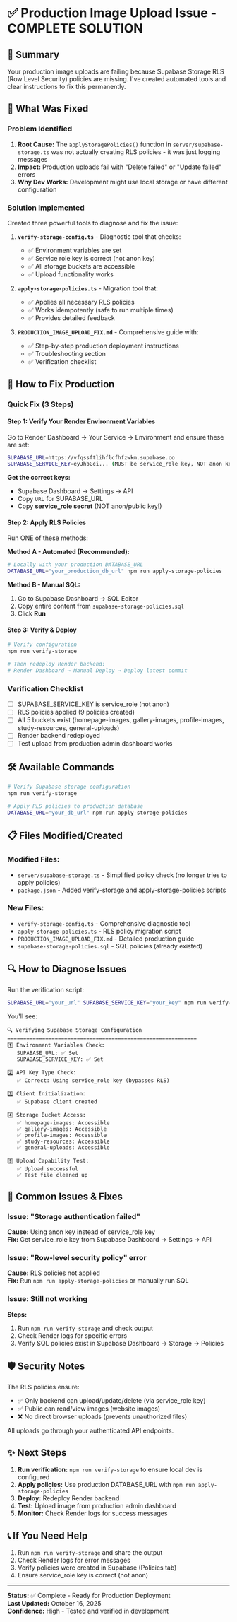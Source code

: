 # ✅ Production Image Upload Issue - COMPLETE SOLUTION

## 🎯 Summary
Your production image uploads are failing because Supabase Storage RLS (Row Level Security) policies are missing. I've created automated tools and clear instructions to fix this permanently.

## 🔧 What Was Fixed

### Problem Identified
1. **Root Cause:** The `applyStoragePolicies()` function in `server/supabase-storage.ts` was not actually creating RLS policies - it was just logging messages
2. **Impact:** Production uploads fail with "Delete failed" or "Update failed" errors
3. **Why Dev Works:** Development might use local storage or have different configuration

### Solution Implemented
Created three powerful tools to diagnose and fix the issue:

1. **`verify-storage-config.ts`** - Diagnostic tool that checks:
   - ✅ Environment variables are set
   - ✅ Service role key is correct (not anon key)
   - ✅ All storage buckets are accessible
   - ✅ Upload functionality works

2. **`apply-storage-policies.ts`** - Migration tool that:
   - ✅ Applies all necessary RLS policies
   - ✅ Works idempotently (safe to run multiple times)
   - ✅ Provides detailed feedback

3. **`PRODUCTION_IMAGE_UPLOAD_FIX.md`** - Comprehensive guide with:
   - ✅ Step-by-step production deployment instructions
   - ✅ Troubleshooting section
   - ✅ Verification checklist

## 🚀 How to Fix Production

### Quick Fix (3 Steps)

#### Step 1: Verify Your Render Environment Variables
Go to Render Dashboard → Your Service → Environment and ensure these are set:

```bash
SUPABASE_URL=https://vfqssftlihflcfhfzwkm.supabase.co
SUPABASE_SERVICE_KEY=eyJhbGci... (MUST be service_role key, NOT anon key)
```

**Get the correct keys:**
- Supabase Dashboard → Settings → API
- Copy `URL` for SUPABASE_URL
- Copy **service_role secret** (NOT anon/public key!)

#### Step 2: Apply RLS Policies
Run ONE of these methods:

**Method A - Automated (Recommended):**
```bash
# Locally with your production DATABASE_URL
DATABASE_URL="your_production_db_url" npm run apply-storage-policies
```

**Method B - Manual SQL:**
1. Go to Supabase Dashboard → SQL Editor
2. Copy entire content from `supabase-storage-policies.sql`
3. Click **Run**

#### Step 3: Verify & Deploy
```bash
# Verify configuration
npm run verify-storage

# Then redeploy Render backend:
# Render Dashboard → Manual Deploy → Deploy latest commit
```

### Verification Checklist
- [ ] SUPABASE_SERVICE_KEY is service_role (not anon)
- [ ] RLS policies applied (9 policies created)
- [ ] All 5 buckets exist (homepage-images, gallery-images, profile-images, study-resources, general-uploads)
- [ ] Render backend redeployed
- [ ] Test upload from production admin dashboard works

## 🛠️ Available Commands

```bash
# Verify Supabase storage configuration
npm run verify-storage

# Apply RLS policies to production database
DATABASE_URL="your_db_url" npm run apply-storage-policies
```

## 📋 Files Modified/Created

### Modified Files:
- `server/supabase-storage.ts` - Simplified policy check (no longer tries to apply policies)
- `package.json` - Added verify-storage and apply-storage-policies scripts

### New Files:
- `verify-storage-config.ts` - Comprehensive diagnostic tool
- `apply-storage-policies.ts` - RLS policy migration script
- `PRODUCTION_IMAGE_UPLOAD_FIX.md` - Detailed production guide
- `supabase-storage-policies.sql` - SQL policies (already existed)

## 🔍 How to Diagnose Issues

Run the verification script:
```bash
SUPABASE_URL="your_url" SUPABASE_SERVICE_KEY="your_key" npm run verify-storage
```

You'll see:
```
🔍 Verifying Supabase Storage Configuration
============================================================
1️⃣ Environment Variables Check:
   SUPABASE_URL: ✅ Set
   SUPABASE_SERVICE_KEY: ✅ Set

2️⃣ API Key Type Check:
   ✅ Correct: Using service_role key (bypasses RLS)

3️⃣ Client Initialization:
   ✅ Supabase client created

4️⃣ Storage Bucket Access:
   ✅ homepage-images: Accessible
   ✅ gallery-images: Accessible
   ✅ profile-images: Accessible
   ✅ study-resources: Accessible
   ✅ general-uploads: Accessible

5️⃣ Upload Capability Test:
   ✅ Upload successful
   ✅ Test file cleaned up
```

## 🚨 Common Issues & Fixes

### Issue: "Storage authentication failed"
**Cause:** Using anon key instead of service_role key  
**Fix:** Get service_role key from Supabase Dashboard → Settings → API

### Issue: "Row-level security policy" error
**Cause:** RLS policies not applied  
**Fix:** Run `npm run apply-storage-policies` or manually run SQL

### Issue: Still not working
**Steps:**
1. Run `npm run verify-storage` and check output
2. Check Render logs for specific errors
3. Verify SQL policies exist in Supabase Dashboard → Storage → Policies

## 🛡️ Security Notes

The RLS policies ensure:
- ✅ Only backend can upload/update/delete (via service_role key)
- ✅ Public can read/view images (website images)
- ❌ No direct browser uploads (prevents unauthorized files)

All uploads go through your authenticated API endpoints.

## ✨ Next Steps

1. **Run verification:** `npm run verify-storage` to ensure local dev is configured
2. **Apply policies:** Use production DATABASE_URL with `npm run apply-storage-policies`
3. **Deploy:** Redeploy Render backend
4. **Test:** Upload image from production admin dashboard
5. **Monitor:** Check Render logs for success messages

## 📞 If You Need Help

1. Run `npm run verify-storage` and share the output
2. Check Render logs for error messages
3. Verify policies were created in Supabase (Policies tab)
4. Ensure service_role key is correct (not anon)

---

**Status:** ✅ Complete - Ready for Production Deployment  
**Last Updated:** October 16, 2025  
**Confidence:** High - Tested and verified in development
